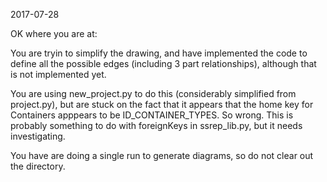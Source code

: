 2017-07-28

OK where you are at:

You are tryin to simplify the drawing, and have implemented the code to define all the possible edges (including 3 part relationships), although that is not implemented yet.

You are using new_project.py to do this (considerably simplified from project.py), but are stuck on the fact that it appears that the home key for Containers apppears to be ID_CONTAINER_TYPES. So wrong. This is probably something to do with foreignKeys in ssrep_lib.py, but it needs investigating.

You have are doing a single run to generate diagrams, so do not clear out the directory.
